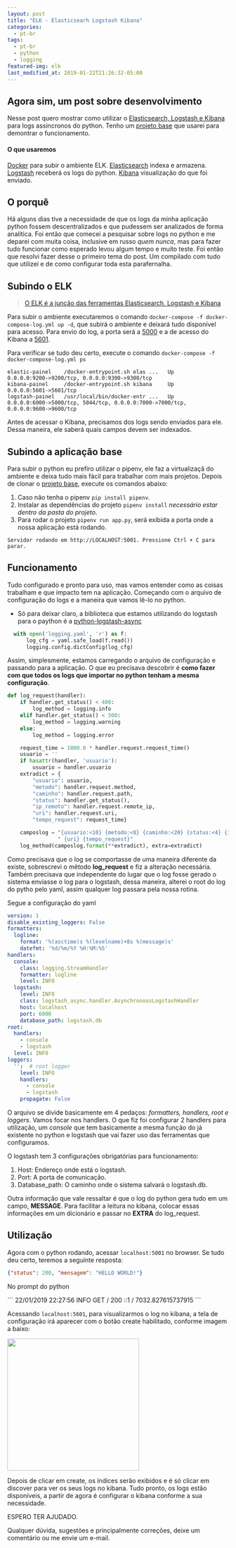 ```yaml
---
layout: post
title: "ELK - Elasticsearh Logstash Kibana"
categories:
  - pt-br
tags:
  - pt-br
  - python
  - logging
featured-img: elk
last_modified_at: 2019-01-22T21:26:32-05:00
---
```


## Agora sim, um post sobre desenvolvimento

Nesse post quero mostrar como utilizar o [Elasticsearch, Logstash e Kibana](https://github.com/CassioRoos/logstash) para logs assincronos do python. Tenho um [projeto base](https://github.com/CassioRoos/python-base-project) que usarei para demontrar o funcionamento.

#### O que usaremos
[Docker](https://www.docker.com/get-started) para subir o ambiente ELK.
[Elasticsearch](https://www.elastic.co/products/elasticsearch) indexa e armazena.
[Logstash](https://www.elastic.co/products/logstash) receberá os logs do python.
[Kibana](https://www.elastic.co/products/kibana) visualização do que foi enviado.

## O porquê

Há alguns dias tive a necessidade de que os logs da minha aplicação python fossem descentralizados e que pudessem ser analizados de forma analítica. Foi então que comecei a pesquisar sobre logs no python e me deparei com muita coisa, inclusive em russo *quem nunca*, mas para fazer tudo funcionar como esperado levou algum tempo e muito teste. Foi então que resolvi fazer desse o primeiro tema do post. Um compilado com tudo que utilizei e de como configurar toda esta parafernalha.

## Subindo o ELK
> [O ELK é a junção das ferramentas Elasticsearch, Logstash e Kibana](https://www.elastic.co/elk-stack)

Para subir o ambiente executaremos o comando `docker-compose -f docker-compose-log.yml up -d`, que subirá o ambiente e deixará tudo disponível para acesso. Para envio do log, a porta será a [5000](localhost:5000) e a de acesso do Kibana a [5601](localhost:5601).

Para verificar se tudo deu certo, execute o comando `docker-compose -f docker-compose-log.yml ps`

```
elastic-painel    /docker-entrypoint.sh elas ...   Up      0.0.0.0:9200->9200/tcp, 0.0.0.0:9300->9300/tcp
kibana-painel     /docker-entrypoint.sh kibana     Up      0.0.0.0:5601->5601/tcp
logstash-painel   /usr/local/bin/docker-entr ...   Up      0.0.0.0:6000->5000/tcp, 5044/tcp, 0.0.0.0:7000->7000/tcp, 0.0.0.0:9600->9600/tcp
```

Antes de acessar o Kibana, precisamos dos logs sendo enviados para ele. Dessa maneira, ele saberá quais campos devem ser indexados.

## Subindo a aplicação base

Para subir o python eu prefiro utilizar o pipenv, ele faz a virtualizaçã do ambiente e deixa tudo mais fácil para trabalhar com mais projetos. Depois de clonar o [projeto base](https://github.com/CassioRoos/python-base-project), execute os comandos abaixo:

1. Caso não tenha o pipenv `pip install pipenv`.
2. Instalar as dependências do projeto `pipenv install` _necessário estar dentro da pasta do projeto_.
3. Para rodar o projeto `pipenv run app.py`, será exibida a porta onde a nossa aplicação está rodando.

```
Servidor rodando em http://LOCALHOST:5001. Pressione Ctrl + C para parar.
```

## Funcionamento
Tudo configurado e pronto para uso, mas vamos entender como as coisas trabalham e que impacto tem na aplicação. Começando com o arquivo de configuração do logs e a maneira que vamos lê-lo no python. 

- Só para deixar claro, a biblioteca que estamos utilizando do logstash para o paython é a [python-logstash-async](https://github.com/eht16/python-logstash-async)

```python
  with open('logging.yaml', 'r') as f:
      log_cfg = yaml.safe_load(f.read())
      logging.config.dictConfig(log_cfg)
```
Assim, simplesmente, estamos carregando o arquivo de configuração e passando para a aplicação. O que eu precisava descobrir é **como fazer com que todos os logs que importar no python tenham a mesma configuração**. 

```python
def log_request(handler):
    if handler.get_status() < 400:
        log_method = logging.info
    elif handler.get_status() < 500:
        log_method = logging.warning
    else:
        log_method = logging.error

    request_time = 1000.0 * handler.request.request_time()
    usuario = ''
    if hasattr(handler, 'usuario'):
        usuario = handler.usuario
    extradict = {
        "usuario": usuario,
        "metodo": handler.request.method,
        "caminho": handler.request.path,
        "status": handler.get_status(),
        "ip_remoto": handler.request.remote_ip,
        "uri": handler.request.uri,
        "tempo_request": request_time}

    camposlog = "{usuario:<10} {metodo:<8} {caminho:<20} {status:<4} {ip_remoto:<17}" \
                " {uri} {tempo_request}"
    log_method(camposlog.format(**extradict), extra=extradict)
```
Como precisava que o log se comportasse de uma maneira diferente da existe, sobrescrevi o mêtodo **log_request** e fiz a alteração necessária. Também precisava que independente do lugar que o log fosse gerado o sistema enviasse o log para o logstash, dessa maneira, alterei o root do log do pytho pelo yaml, assim qualquer log passara pela nossa rotina. 

Segue a configuração do yaml


```yaml
version: 1
disable_existing_loggers: False
formatters:
  logline:
    format: '%(asctime)s %(levelname)+8s %(message)s'
    datefmt: '%d/%m/%Y %H:%M:%S'
handlers:
  console:
    class: logging.StreamHandler
    formatter: logline
    level: INFO
  logstash:
    level: INFO
    class: logstash_async.handler.AsynchronousLogstashHandler
    host: localhost
    port: 6000
    database_path: logstash.db
root:
  handlers: 
    - console
    - logstash
  level: INFO
loggers:
  '':  # root logger
    level: INFO
    handlers:
      - console
      - logstash
    propagate: False
```

O arquivo se divide basicamente em 4 pedaços: *formatters, handlers, root e loggers*. Vamos focar nos handlers. O que fiz foi configurar 2 handlers para utilização, um *console* que tem basicamente a mesma função do já existente no python e logstash que vai fazer uso das ferramentas que configuramos.

O logstash tem 3 configurações obrigatórias para funcionamento:

1. Host: Endereço onde está o logstash.
2. Port: A porta de comunicação.
3. Database_path: O caminho onde o sistema salvará o logstash.db.

Outra informação que vale ressaltar é que o log do python gera tudo em um campo, **MESSAGE**. Para facilitar a leitura no kibana, colocar essas informações em um dicionário e passar no **EXTRA** do log_request.

## Utilização

Agora com o python rodando, acessar `localhost:5001` no browser. Se tudo deu certo, teremos a seguinte resposta:

```json
{"status": 200, "mensagem": "HELLO WORLD!"}
```

No prompt do python 

´´´
22/01/2019 22:27:56     INFO            GET      /                    200  ::1               / 7032.827615737915
´´´

Acessando `localhost:5601`, para visualizarmos o log no kibana, a tela de configuração irá aparecer com o botão create habilitado, conforme imagem a baixo:

<img src="https://i.imgur.com/bYMHGHw.png" style="height:300px;"/>

Depois de clicar em create, os índices serão exibidos e é só clicar em discover para ver os seus logs no kibana. Tudo pronto, os logs estão disponíveis, a partir de agora é configurar o kibana conforme a sua necessidade.

ESPERO TER AJUDADO.

Qualquer dúvida, sugestões e principalmente correções, deixe um comentário ou me envie um e-mail.
